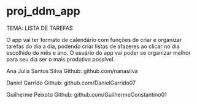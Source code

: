 # proj_ddm_app

TEMA: LISTA DE TAREFAS

O app vai ter formato de calendário com funções de criar e organizar tarefas do dia a dia, podendo criar listas de afazeres ao clicar no dia escolhido do mês e ano. O usuário do app vai poder se organizar melhor para seu dia ser o mais produtivo possível. 

Ana Julia Santos Silva 
Github: github.com/nanasilva

Daniel Garrido
Github: github.com/DanielGarrido07

Guilherme Peixoto 
Github: github.com/GuilhermeConstantino01
